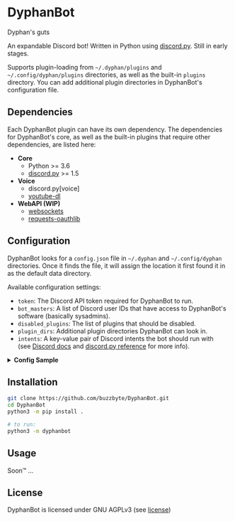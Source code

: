 # DyphanBot
~~<sup>~~Dyphan's guts~~</sup>~~

An expandable Discord bot! Written in Python using
[discord.py](https://github.com/Rapptz/discord.py).
Still in early stages.

Supports plugin-loading from `~/.dyphan/plugins` and `~/.config/dyphan/plugins`
directories, as well as the built-in `plugins` directory. You can add additional
plugin directories in DyphanBot's configuration file.

## Dependencies
Each DyphanBot plugin can have its own dependency. The dependencies for
DyphanBot's core, as well as the built-in plugins that require other
dependencies, are listed here:
* **Core**
  * Python >= 3.6
  * [discord.py](https://github.com/Rapptz/discord.py) >= 1.5
* **Voice**
  * discord.py[voice]
  * [youtube-dl](https://github.com/ytdl-org/youtube-dl)
* **WebAPI (WIP)**
  * [websockets](https://github.com/aaugustin/websockets)
  * [requests-oauthlib](https://github.com/requests/requests-oauthlib)

## Configuration
DyphanBot looks for a `config.json` file in `~/.dyphan` and `~/.config/dyphan`
directories. Once it finds the file, it will assign the location it first found
it in as the default data directory.

Available configuration settings:
- `token`: The Discord API token required for DyphanBot to run.
- `bot_masters`: A list of Discord user IDs that have access to DyphanBot's
    software (basically sysadmins).
- `disabled_plugins`: The list of plugins that should be disabled.
- `plugin_dirs`: Additional plugin directories DyphanBot can look in.
- `intents`: A key-value pair of Discord intents the bot should run with  
  (see [Discord docs][intent docs] and [discord.py reference][intent refs] for
   more info).

<details>
<summary><b>Config Sample</b></summary>

```json
{
    "token": "__YOUR_DISCORD_BOT_API_TOKEN__",
    "bot_masters": [ 123456789876543210, 098765432123456789 ],
    "disabled_plugins": [
        "testplugin",
        "example_plugin"
    ],
    "plugin_dirs": [
        "~/my_plugins",
        "/path/to/dyphanbot/plugins"
    ],
    "intents": {
        "members": true,
        "typing": false
    }
}
```
</details>

[intent docs]: https://discord.com/developers/docs/topics/gateway#gateway-intents
[intent refs]: https://discordpy.readthedocs.io/en/latest/api.html#discord.Intents

## Installation

```bash
git clone https://github.com/buzzbyte/DyphanBot.git
cd DyphanBot
python3 -m pip install .

# to run:
python3 -m dyphanbot
```

## Usage

Soon&trade; ...

## License
DyphanBot is licensed under GNU AGPLv3 (see [license](LICENSE))